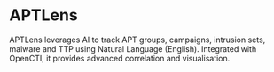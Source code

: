 # APTLens
APTLens leverages AI to track APT groups, campaigns, intrusion sets, malware and TTP using Natural Language (English). Integrated with OpenCTI, it provides advanced correlation and visualisation.
